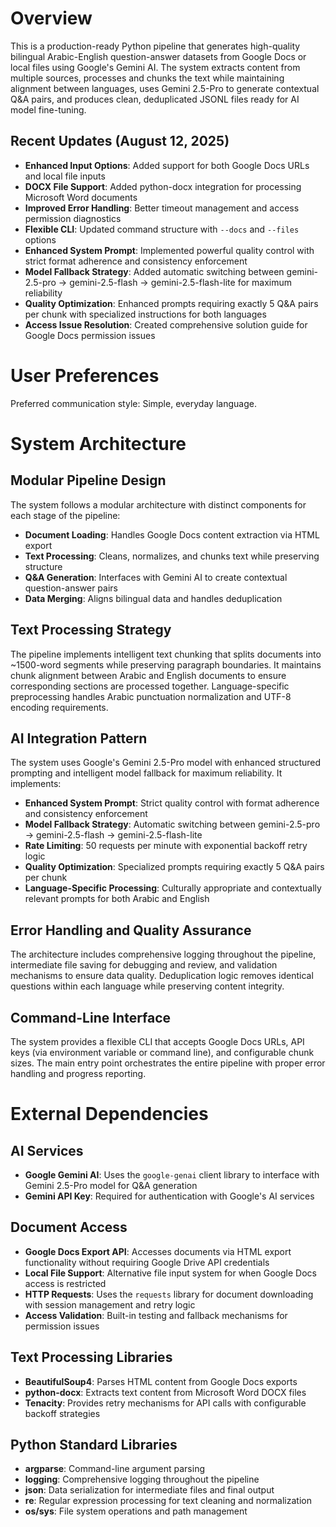 # Overview

This is a production-ready Python pipeline that generates high-quality bilingual Arabic-English question-answer datasets from Google Docs or local files using Google's Gemini AI. The system extracts content from multiple sources, processes and chunks the text while maintaining alignment between languages, uses Gemini 2.5-Pro to generate contextual Q&A pairs, and produces clean, deduplicated JSONL files ready for AI model fine-tuning.

## Recent Updates (August 12, 2025)
- **Enhanced Input Options**: Added support for both Google Docs URLs and local file inputs
- **DOCX File Support**: Added python-docx integration for processing Microsoft Word documents  
- **Improved Error Handling**: Better timeout management and access permission diagnostics  
- **Flexible CLI**: Updated command structure with `--docs` and `--files` options
- **Enhanced System Prompt**: Implemented powerful quality control with strict format adherence and consistency enforcement
- **Model Fallback Strategy**: Added automatic switching between gemini-2.5-pro → gemini-2.5-flash → gemini-2.5-flash-lite for maximum reliability
- **Quality Optimization**: Enhanced prompts requiring exactly 5 Q&A pairs per chunk with specialized instructions for both languages
- **Access Issue Resolution**: Created comprehensive solution guide for Google Docs permission issues

# User Preferences

Preferred communication style: Simple, everyday language.

# System Architecture

## Modular Pipeline Design
The system follows a modular architecture with distinct components for each stage of the pipeline:
- **Document Loading**: Handles Google Docs content extraction via HTML export
- **Text Processing**: Cleans, normalizes, and chunks text while preserving structure
- **Q&A Generation**: Interfaces with Gemini AI to create contextual question-answer pairs
- **Data Merging**: Aligns bilingual data and handles deduplication

## Text Processing Strategy
The pipeline implements intelligent text chunking that splits documents into ~1500-word segments while preserving paragraph boundaries. It maintains chunk alignment between Arabic and English documents to ensure corresponding sections are processed together. Language-specific preprocessing handles Arabic punctuation normalization and UTF-8 encoding requirements.

## AI Integration Pattern
The system uses Google's Gemini 2.5-Pro model with enhanced structured prompting and intelligent model fallback for maximum reliability. It implements:
- **Enhanced System Prompt**: Strict quality control with format adherence and consistency enforcement
- **Model Fallback Strategy**: Automatic switching between gemini-2.5-pro → gemini-2.5-flash → gemini-2.5-flash-lite
- **Rate Limiting**: 50 requests per minute with exponential backoff retry logic
- **Quality Optimization**: Specialized prompts requiring exactly 5 Q&A pairs per chunk
- **Language-Specific Processing**: Culturally appropriate and contextually relevant prompts for both Arabic and English

## Error Handling and Quality Assurance
The architecture includes comprehensive logging throughout the pipeline, intermediate file saving for debugging and review, and validation mechanisms to ensure data quality. Deduplication logic removes identical questions within each language while preserving content integrity.

## Command-Line Interface
The system provides a flexible CLI that accepts Google Docs URLs, API keys (via environment variable or command line), and configurable chunk sizes. The main entry point orchestrates the entire pipeline with proper error handling and progress reporting.

# External Dependencies

## AI Services
- **Google Gemini AI**: Uses the `google-genai` client library to interface with Gemini 2.5-Pro model for Q&A generation
- **Gemini API Key**: Required for authentication with Google's AI services

## Document Access
- **Google Docs Export API**: Accesses documents via HTML export functionality without requiring Google Drive API credentials
- **Local File Support**: Alternative file input system for when Google Docs access is restricted
- **HTTP Requests**: Uses the `requests` library for document downloading with session management and retry logic
- **Access Validation**: Built-in testing and fallback mechanisms for permission issues

## Text Processing Libraries
- **BeautifulSoup4**: Parses HTML content from Google Docs exports
- **python-docx**: Extracts text content from Microsoft Word DOCX files
- **Tenacity**: Provides retry mechanisms for API calls with configurable backoff strategies

## Python Standard Libraries
- **argparse**: Command-line argument parsing
- **logging**: Comprehensive logging throughout the pipeline
- **json**: Data serialization for intermediate files and final output
- **re**: Regular expression processing for text cleaning and normalization
- **os/sys**: File system operations and path management